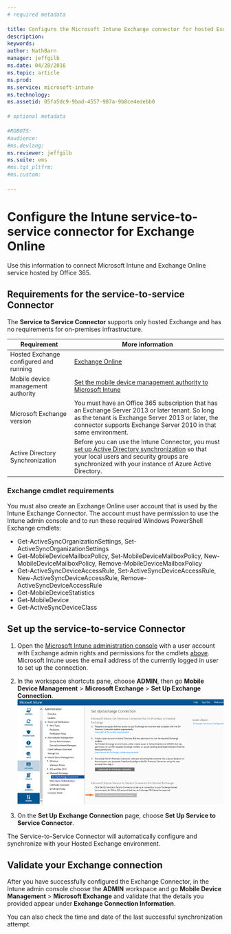 ```yaml
---
# required metadata

title: Configure the Microsoft Intune Exchange connector for hosted Exchange | Microsoft Intune
description:
keywords:
author: NathBarn
manager: jeffgilb
ms.date: 04/28/2016
ms.topic: article
ms.prod:
ms.service: microsoft-intune
ms.technology:
ms.assetid: 05fa5dc9-9bad-4557-987a-9b8ce4edebb0

# optional metadata

#ROBOTS:
#audience:
#ms.devlang:
ms.reviewer: jeffgilb
ms.suite: ems
#ms.tgt_pltfrm:
#ms.custom:

---
```


# Configure the Intune service-to-service connector for Exchange Online

Use this information to connect Microsoft Intune and Exchange Online service hosted by Office 365.

## Requirements for the service-to-service Connector
The **Service to Service Connector** supports only hosted Exchange and has no requirements for on-premises infrastructure.

|Requirement|More information|
|---------------|--------------------|
|Hosted Exchange configured and running|[Exchange Online](https://technet.microsoft.com/library/jj200580.aspx) |
|Mobile device management authority| [Set the mobile device management authority to Microsoft Intune](get-ready-to-enroll-devices-in-microsoft-intune.md#set-mobile-device-management-authority)|
|Microsoft Exchange version|You must have an Office 365 subscription that has an Exchange Server 2013 or later tenant. So long as the tenant is Exchange Server 2013 or later, the connector supports Exchange Server 2010 in that same environment.|
|Active Directory Synchronization|Before you can use the Intune Connector, you must [set up Active Directory synchronization](/intune/get-started/start-with-a-paid-subscription-to-microsoft-intune-step-3) so that your local users and security groups are synchronized with your instance of Azure Active Directory.|

### Exchange cmdlet requirements

You must also create an Exchange Online user account that is used by the Intune Exchange Connector. The account must have permission to use the Intune admin console and to run these required Windows PowerShell Exchange cmdlets:

 - Get-ActiveSyncOrganizationSettings, Set-ActiveSyncOrganizationSettings
 - Get-MobileDeviceMailboxPolicy, Set-MobileDeviceMailboxPolicy, New-MobileDeviceMailboxPolicy, Remove-MobileDeviceMailboxPolicy
 - Get-ActiveSyncDeviceAccessRule, Set-ActiveSyncDeviceAccessRule, New-ActiveSyncDeviceAccessRule, Remove-ActiveSyncDeviceAccessRule
 - Get-MobileDeviceStatistics
 - Get-MobileDevice
 - Get-ActiveSyncDeviceClass

## Set up the service-to-service Connector

1. Open the [Microsoft Intune administration console](http://manage.microsoft.com) with a user account with Exchange admin rights and permissions for the cmdlets [above](#exchange-cmdlet-requirements). Microsoft Intune uses the email address of the currently logged in user to set up the connection.

2.  In the workspace shortcuts pane, choose **ADMIN**, then go **Mobile Device Management** > **Microsoft Exchange** > **Set Up Exchange Connection**.
![](../media/intunesa5cservicetoserviceconnector.png)

3.  On the **Set Up Exchange Connection** page, choose **Set Up Service to Service Connector**.


The Service-to-Service Connector will automatically configure and synchronize with your Hosted Exchange environment.

## Validate your Exchange connection

After you have successfully configured the Exchange Connector, in the Intune admin console choose the **ADMIN** workspace and go **Mobile Device Management** > **Microsoft Exchange** and validate that the details you provided appear under **Exchange Connection Information**.

You can also check the time and date of the last successful synchronization attempt.
